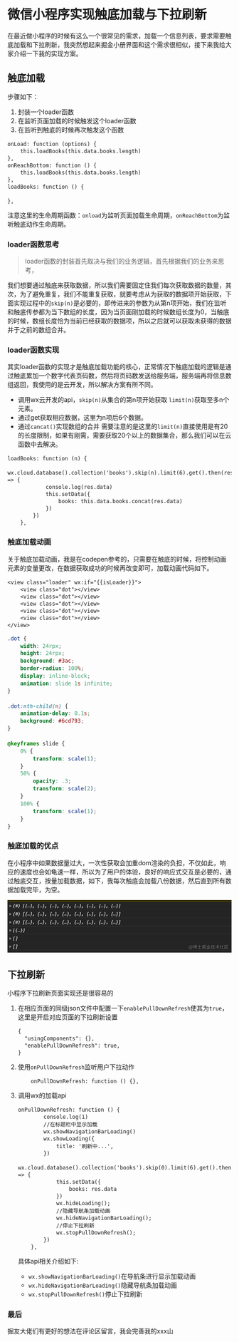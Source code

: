 

# 微信小程序实现触底加载与下拉刷新

在最近做小程序的时候有这么一个很常见的需求，加载一个信息列表，要求需要触底加载和下拉刷新，我突然想起来掘金小册界面和这个需求很相似，接下来我给大家介绍一下我的实现方案。

## 触底加载

步骤如下：

1.  封装一个loader函数
2.  在监听页面加载的时候触发这个loader函数
3.  在监听到触底的时候再次触发这个函数

```
onLoad: function (options) {
    this.loadBooks(this.data.books.length)
},
onReachBottom: function () {
    this.loadBooks(this.data.books.length)
},
loadBooks: function () {
    
},
```

注意这里的生命周期函数：`onload`为监听页面加载生命周期，`onReachBottom`为监听触底动作生命周期。

### loader函数思考

> loader函数的封装首先取决与我们的业务逻辑，首先根据我们的业务来思考，

我们想要通过触底来获取数据，所以我们需要固定住我们每次获取数据的数量，其次，为了避免重复，我们不能重复获取，就要考虑从为获取的数据项开始获取，下面实现过程中的`skip(n)`是必要的，即传进来的参数为从第n项开始，我们在监听和触底传参都为当下数组的长度，因为当页面刚加载的时候数组长度为0，当触底的时候，数组长度恰为当前已经获取的数据项，所以之后就可以获取未获得的数据并于之前的数组合并。

### loader函数实现

其实loader函数的实现才是触底加载功能的核心，正常情况下触底加载的逻辑是通过触底累加一个数字代表页码数，然后将页码数发送给服务端，服务端再将信息数组返回，我使用的是云开发，所以解决方案有所不同。

-   调用wx云开发的api，`skip(n)`从集合的第n项开始获取 `limit(n)`获取至多n个元素。
-   通过get获取相应数据，这里为n项后6个数据。
-   通过`cancat()`实现数组的合并
需要注意的是这里的`limit(n)`直接使用是有20的长度限制，如果有刚需，需要获取20个以上的数据集合，那么我们可以在云函数中去解决。

```
loadBooks: function (n) {
        wx.cloud.database().collection('books').skip(n).limit(6).get().then(res => {
            console.log(res.data)
            this.setData({
                books: this.data.books.concat(res.data)
            })
        })
    },
```

### 触底加载动画

关于触底加载动画，我是在codepen参考的，只需要在触底的时候，将控制动画元素的变量更改，在数据获取成功的时候再改变即可，加载动画代码如下。
```wxml
<view class="loader" wx:if="{{isLoader}}">
    <view class="dot"></view>
    <view class="dot"></view>
    <view class="dot"></view>
    <view class="dot"></view>
    <view class="dot"></view>
</view>
```
```css
.dot {
    width: 24rpx;
    height: 24rpx;
    background: #3ac;
    border-radius: 100%;
    display: inline-block;
    animation: slide 1s infinite;
}

.dot:nth-child(n) {
    animation-delay: 0.1s;
    background: #6cd793;
}

@keyframes slide {
    0% {
        transform: scale(1);
    }
    50% {
        opacity: .3;
        transform: scale(2);
    }
    100% {
        transform: scale(1);
    }
}
```
### 触底加载的优点

在小程序中如果数据量过大，一次性获取会加重dom渲染的负担，不仅如此，响应的速度也会如龟速一样，所以为了用户的体验，良好的响应式交互是必要的，通过触底交互，按量加载数据，如下，我每次触底会加载八份数据，然后直到所有数据加载完毕，为空。

![image-20230503101802303](https://raw.githubusercontent.com/HRBully/Img/main/image-20230503101802303.png)

## 下拉刷新

小程序下拉刷新页面实现还是很容易的

1.  在相应页面的同级json文件中配置一下`enablePullDownRefresh`使其为`true`，这里是开启对应页面的下拉刷新设置

    ```
    {
      "usingComponents": {},
      "enablePullDownRefresh": true,
    }
    ```

2.  使用`onPullDownRefresh`监听用户下拉动作

    ```
        onPullDownRefresh: function () {},
    ```

3.  调用wx的加载api

    ```
    onPullDownRefresh: function () {
            console.log(1)
            //在标题栏中显示加载
            wx.showNavigationBarLoading() 
            wx.showLoading({
                title: '刷新中...',
            })
            wx.cloud.database().collection('books').skip(0).limit(6).get().then(res => {
                this.setData({
                    books: res.data
                })
                wx.hideLoading();
                //隐藏导航条加载动画
                wx.hideNavigationBarLoading();
                //停止下拉刷新
                wx.stopPullDownRefresh();
            })
        },
    ```
    具体api相关介绍如下:

    -   `wx.showNavigationBarLoading()`在导航条进行显示加载动画
    -   `wx.hideNavigationBarLoading()`隐藏导航条加载动画
    -   `wx.stopPullDownRefresh()`停止下拉刷新
### 最后
掘友大佬们有更好的想法在评论区留言，我会完善我的xxx山